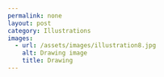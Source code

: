 ```yaml
---
permalink: none
layout: post
category: Illustrations
images:   
  - url: /assets/images/illustration8.jpg
    alt: Drawing image
    title: Drawing
---
```

